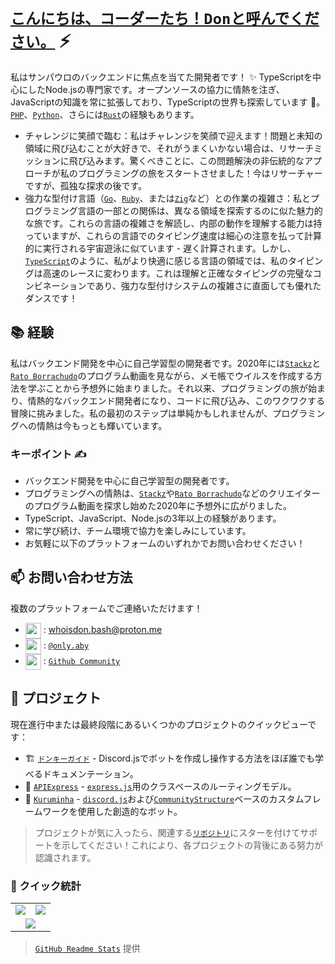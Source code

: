 # [`こんにちは、コーダーたち！Donと呼んでください。`]() ⚡  <img src="https://komarev.com/ghpvc/?username=whoisdon&style=flat-square" alt="" align="center" />

私はサンパウロのバックエンドに焦点を当てた開発者です！ ✨ TypeScriptを中心にしたNode.jsの専門家です。オープンソースの協力に情熱を注ぎ、JavaScriptの知識を常に拡張しており、TypeScriptの世界も探索しています 👀。[`PHP`]、[`Python`]、さらには[`Rust`]の経験もあります。

- チャレンジに笑顔で臨む：私はチャレンジを笑顔で迎えます！問題と未知の領域に飛び込むことが大好きで、それがうまくいかない場合は、リサーチミッションに飛び込みます。驚くべきことに、この問題解決の非伝統的なアプローチが私のプログラミングの旅をスタートさせました！今はリサーチャーですが、孤独な探求の後です。
- 強力な型付け言語（[`Go`]、[`Ruby`]、または[`Zig`]など）との作業の複雑さ：私とプログラミング言語の一部との関係は、異なる領域を探索するのに似た魅力的な旅です。これらの言語の複雑さを解読し、内部の動作を理解する能力は持っていますが、これらの言語でのタイピング速度は細心の注意を払って計算的に実行される宇宙遊泳に似ています - 遅く計算されます。しかし、[`TypeScript`]のように、私がより快適に感じる言語の領域では、私のタイピングは高速のレースに変わります。これは理解と正確なタイピングの完璧なコンビネーションであり、強力な型付けシステムの複雑さに直面しても優れたダンスです！

## 📚 経験

私はバックエンド開発を中心に自己学習型の開発者です。2020年には[`Stackz`]と[`Rato Borrachudo`]のプログラム動画を見ながら、メモ帳でウイルスを作成する方法を学ぶことから予想外に始まりました。それ以来、プログラミングの旅が始まり、情熱的なバックエンド開発者になり、コードに飛び込み、このワクワクする冒険に挑みました。私の最初のステップは単純かもしれませんが、プログラミングへの情熱は今もっとも輝いています。

### キーポイント ✍️

- バックエンド開発を中心に自己学習型の開発者です。
- プログラミングへの情熱は、[`Stackz`]や[`Rato Borrachudo`]などのクリエイターのプログラム動画を探求し始めた2020年に予想外に広がりました。
- TypeScript、JavaScript、Node.jsの3年以上の経験があります。
- 常に学び続け、チーム環境で協力を楽しみにしています。
- お気軽に以下のプラットフォームのいずれかでお問い合わせください！

## 📫 お問い合わせ方法

複数のプラットフォームでご連絡いただけます！
- <img src="https://i.imgur.com/y8edTyt.png" align="center" width="25" height="25"> :  whoisdon.bash@proton.me
- <img src="https://i.imgur.com/Hi1oMJ5.png" align="center" width="25" height="25"> : [`@only.aby`](https://discord.com/users/828677274659586068)
- <img src="https://i.imgur.com/ir5Mt1n.png" align="center" width="25" height="25"> : [`Github Community`](https://github.com/whoisdon)

## 🔭 プロジェクト

現在進行中または最終段階にあるいくつかのプロジェクトのクイックビューです：

- 🏗️ [`ドンキーガイド`] - Discord.jsでボットを作成し操作する方法をほぼ誰でも学べるドキュメンテーション。
- 🚂 [`APIExpress`] - [`express.js`]用のクラスベースのルーティングモデル。
- 🤖 [`Kuruminha`] - [`discord.js`]および[`CommunityStructure`]ベースのカスタムフレームワークを使用した創造的なボット。

> プロジェクトが気に入ったら、関連する[`リポジトリ`]にスターを付けてサポートを示してください！これにより、各プロジェクトの背後にある努力が認識されます。

### 👀 クイック統計

<table>
  <tr>
    <td align="center" style="padding=0;width=50%;">
      <img align="center" style="padding=0;" src="https://github-readme-stats.vercel.app/api?username=whoisdon&show_icons=true&title_color=4F8CC9&text_color=9f9f9f&bg_color=151515&hide_border=true&icon_color=4F8CC9&hide_title=true&count_private=true%22" />
    </td>
    <td align="center" style="padding=0;width=50%;">
      <img align="center" style="padding=0;" src="https://github-readme-stats.vercel.app/api/top-langs/?username=whoisdon&layout=compact&title_color=4F8CC9&text_color=9f9f9f&bg_color=151515&hide_border=true&icon_color=4F8CC9&hide=visual%20basic&count_private=true" />
    </td>
  </tr>
  <tr>
    <td align="center" colspan="2" style="padding=0;width=100%;">
      <img align="center" style="padding=0;" src="https://github-readme-activity-graph.vercel.app/graph?username=whoisdon&theme=tokyo-night&custom_title=Whoisdon's%20Contribution%20Graph" />
    </td>
  </tr>
</table>

> [`GitHub Readme Stats`] 提供

<!----------------- リンク --------------->
[`Ruby`]:                https://www.ruby-lang.org/en/
[`Zig`]:                 https://ziglang.org/
[`PHP`]:                 https://www.php.net/
[`Python`]:              https://www.python.org/
[`TypeScript`]:          https://www.typescriptlang.org/
[`Kotlin`]:              https://kotlinlang.org/
[`Java`]:                https://adoptopenjdk.net/
[`Rust`]:                https://www.rust-lang.org/
[`Go`]:                  https://golang.org
[`Discord`]:             https://discord.com/
[`discord.js`]:          https://discord.js.org/#/
[`express.js`]:          https://expressjs.com/
[`リポジトリ`]:              https://github.com/whoisdon?tab=repositories
[`GitHub Readme Stats`]: https://github.com/anuraghazra/github-readme-stats

<!--------------- Youtube ----------------->
[`Stackz`]:             https://www.youtube.com/@STACKZOFICIAL
[`Rato Borrachudo`]:    https://www.youtube.com/@RatoBorrachudo

<!--------------- プロジェクト ----------------->
[`CommunityStructure`]: https://github.com/whoisdon/CommunityStructure
[`ドンキーガイド`]:      https://github.com/whoisdon/donkeyguide
[`APIExpress`]:         https://github.com/whoisdon/APIExpress
[`Kuruminha`]:          https://github.com/whoisdon/CommunityStructure/tree/Kuruminha

